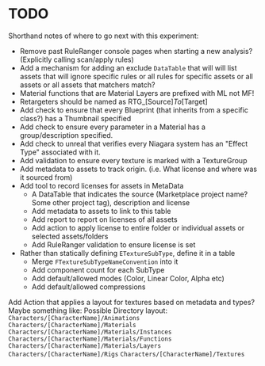 # TODO

Shorthand notes of where to go next with this experiment:

* Remove past RuleRanger console pages when starting a new analysis? (Explicitly calling scan/apply rules)
* Add a mechanism for adding an exclude `DataTable` that will will list assets that will ignore specific rules or all rules for specific assets or all assets or all assets that matchers match?
* Material functions that are Material Layers are prefixed with ML not MF!
* Retargeters should be named as RTG_\[Source\]_To_\[Target\]
* Add check to ensure that every Blueprint (that inherits from a specific class?) has a Thumbnail specified
* Add check to ensure every parameter in a Material has a group/description specified.
* Add check to unreal that verifies every Niagara system has an "Effect Type" associated with it.
* Add validation to ensure every texture is marked with a TextureGroup
* Add metadata to assets to track origin. (i.e. What license and where was it sourced from)
* Add tool to record licenses for assets in MetaData
    * A DataTable that indicates the source (Marketplace project name? Some other project tag), description and license
    * Add metadata to assets to link to this table
    * Add report to report on licenses of all assets
    * Add action to apply license to entire folder or individual assets or selected assets/folders
    * Add RuleRanger validation to ensure license is set
* Rather than statically defining `ETextureSubType`, define it in a table
  * Merge `FTextureSubTypeNameConvention` into it
  * Add component count for each SubType
  * Add default/allowed modes (Color, Linear Color, Alpha etc)
  * Add default/allowed compressions

Add Action that applies a layout for textures based on metadata and types? Maybe something like:
Possible Directory layout:
 `Characters/[CharacterName]/Animations`
 `Characters/[CharacterName]/Materials`
 `Characters/[CharacterName]/Materials/Instances`
 `Characters/[CharacterName]/Materials/Functions`
 `Characters/[CharacterName]/Materials/Layers`
 `Characters/[CharacterName]/Rigs`
 `Characters/[CharacterName]/Textures`
